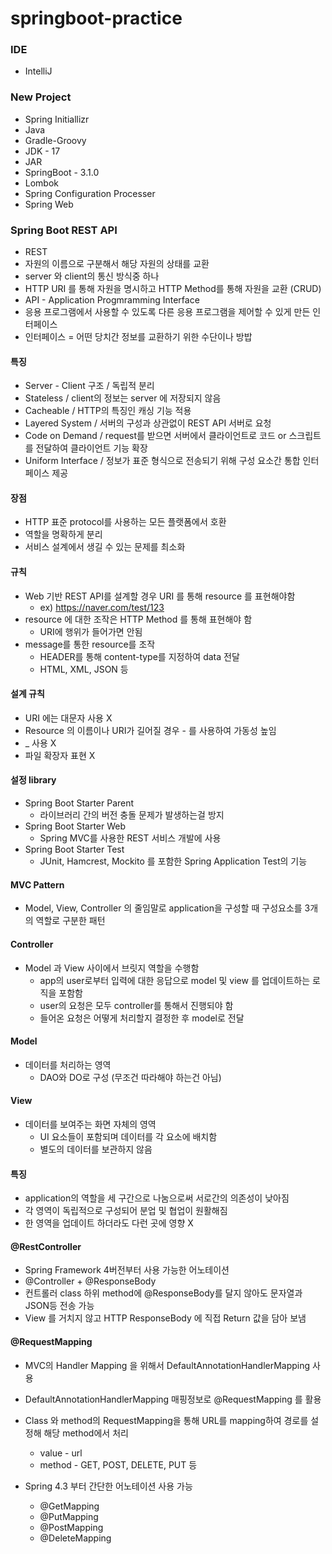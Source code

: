 # springboot-practice


### IDE
- IntelliJ

### New Project
- Spring Initiallizr
- Java
- Gradle-Groovy
- JDK - 17
- JAR
- SpringBoot - 3.1.0
- Lombok
- Spring Configuration Processer
- Spring Web


### Spring Boot REST API
- REST
- 자원의 이름으로 구분해서 해당 자원의 상태를 교환
- server 와 client의 통신 방식중 하나
- HTTP URI 를 통해 자원을 명시하고 HTTP Method를 통해 자원을 교환 (CRUD)
- API - Application Progmramming Interface
- 응용 프로그램에서 사용할 수 있도록 다른 응용 프로그램을 제어할 수 있게 만든 인터페이스
- 인터페이스 = 어떤 당치간 정보를 교환하기 위한 수단이나 방밥

#### 특징
- Server - Client 구조 / 독립적 분리
- Stateless / client의 정보는 server 에 저장되지 않음
- Cacheable / HTTP의 특징인 캐싱 기능 적용
- Layered System / 서버의 구성과 상관없이 REST API 서버로 요청
- Code on Demand / request를 받으면 서버에서 클라이언트로 코드 or 스크립트를 전달하여 클라이언트 기능 확장
- Uniform Interface / 정보가 표준 형식으로 전송되기 위해 구성 요소간 통합 인터페이스 제공

#### 장점
- HTTP 표준 protocol를 사용하는 모든 플랫폼에서 호환
- 역할을 명확하게 분리
- 서비스 설계에서 생길 수 있는 문제를 최소화

#### 규칙
- Web 기반 REST API를 설계할 경우 URI 를 통해 resource 를 표현해야함
  - ex) https://naver.com/test/123
- resource 에 대한 조작은 HTTP Method 를 통해 표현해야 함
  - URI에 행위가 들어가면 안됨
- message를 통한 resource를 조작
  - HEADER를 통해 content-type를 지정하여 data 전달
  - HTML, XML, JSON 등

#### 설계 규칙
- URI 에는 대문자 사용 X
- Resource 의 이름이나 URI가 길어질 경우 - 를 사용하여 가동성 높임
- _ 사용 X
- 파일 확장자 표현 X

#### 설정 library
- Spring Boot Starter Parent
  - 라이브러리 간의 버전 충돌 문제가 발생하는걸 방지
- Spring Boot Starter Web
  - Spring MVC를 사용한 REST 서비스 개발에 사용
- Spring Boot Starter Test
  - JUnit, Hamcrest, Mockito 를 포함한 Spring Application Test의 기능


#### MVC Pattern
- Model, View, Controller 의 줄임말로 application을 구성할 때 구성요소를 3개의 역할로 구분한 패턴

#### Controller
- Model 과 View 사이에서 브릿지 역할을 수행함
  - app의 user로부터 입력에 대한 응답으로 model 및 view 를 업데이트하는 로직을 포함함
  - user의 요청은 모두 controller를 통해서 진행되야 함
  - 들어온 요청은 어떻게 처리할지 결정한 후 model로 전달

#### Model
- 데이터를 처리하는 영역
  - DAO와 DO로 구성 (무조건 따라해야 하는건 아님)

#### View
- 데이터를 보여주는 화면 자체의 영역
  - UI 요소들이 포함되며 데이터를 각 요소에 배치함
  - 별도의 데이터를 보관하지 않음

#### 특징
- application의 역할을 세 구간으로 나눔으로써 서로간의 의존성이 낮아짐
- 각 영역이 독립적으로 구성되어 분업 및 협업이 원활해짐
- 한 영역을 업데이트 하더라도 다런 곳에 영향 X

#### @RestController
- Spring Framework 4버전부터 사용 가능한 어노테이션
- @Controller + @ResponseBody
- 컨트롤러 class 하위 method에 @ResponseBody를 달지 않아도 문자열과 JSON등 전송 가능
- View 를 거치지 않고 HTTP ResponseBody 에 직접 Return 값을 담아 보냄

#### @RequestMapping
- MVC의 Handler Mapping 을 위해서 DefaultAnnotationHandlerMapping 사용
- DefaultAnnotationHandlerMapping 매핑정보로 @RequestMapping 를 활용
- Class 와 method의 RequestMapping을 통해 URL를 mapping하여 경로를 설정해 해당 method에서 처리
  - value - url
  - method - GET, POST, DELETE, PUT 등

- Spring 4.3 부터 간단한 어노테이션 사용 가능
  - @GetMapping
  - @PutMapping
  - @PostMapping
  - @DeleteMapping

